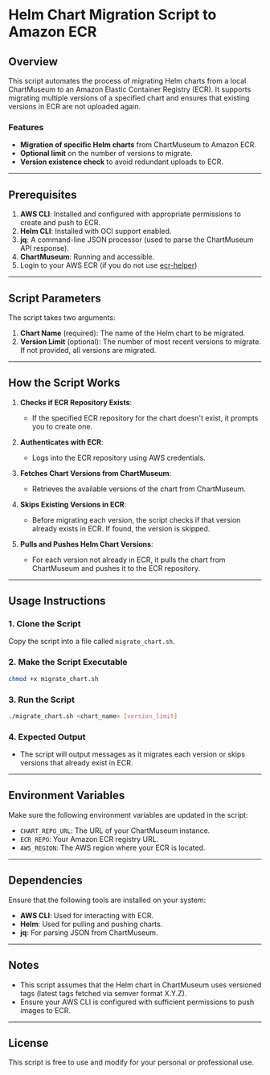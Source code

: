 # Helm Chart Migration Script to Amazon ECR

## Overview

This script automates the process of migrating Helm charts from a local ChartMuseum to an Amazon Elastic Container Registry (ECR). It supports migrating multiple versions of a specified chart and ensures that existing versions in ECR are not uploaded again.

### Features

- **Migration of specific Helm charts** from ChartMuseum to Amazon ECR.
- **Optional limit** on the number of versions to migrate.
- **Version existence check** to avoid redundant uploads to ECR.

---

## Prerequisites

1. **AWS CLI**: Installed and configured with appropriate permissions to create and push to ECR.
2. **Helm CLI**: Installed with OCI support enabled.
3. **jq**: A command-line JSON processor (used to parse the ChartMuseum API response).
4. **ChartMuseum**: Running and accessible.
5. Login to your AWS ECR (if you do not use [ecr-helper](https://github.com/awslabs/amazon-ecr-credential-helper))

---

## Script Parameters

The script takes two arguments:

1. **Chart Name** (required): The name of the Helm chart to be migrated.
2. **Version Limit** (optional): The number of most recent versions to migrate. If not provided, all versions are migrated.

---

## How the Script Works

1. **Checks if ECR Repository Exists**:
   - If the specified ECR repository for the chart doesn't exist, it prompts you to create one.

2. **Authenticates with ECR**:
   - Logs into the ECR repository using AWS credentials.

3. **Fetches Chart Versions from ChartMuseum**:
   - Retrieves the available versions of the chart from ChartMuseum.

4. **Skips Existing Versions in ECR**:
   - Before migrating each version, the script checks if that version already exists in ECR. If found, the version is skipped.

5. **Pulls and Pushes Helm Chart Versions**:
   - For each version not already in ECR, it pulls the chart from ChartMuseum and pushes it to the ECR repository.

---

## Usage Instructions

### 1. Clone the Script

Copy the script into a file called `migrate_chart.sh`.

### 2. Make the Script Executable

```bash
chmod +x migrate_chart.sh
```

### 3. Run the Script

```bash
./migrate_chart.sh <chart_name> [version_limit]
```

### 4. Expected Output

- The script will output messages as it migrates each version or skips versions that already exist in ECR.

---

## Environment Variables

Make sure the following environment variables are updated in the script:

- `CHART_REPO_URL`: The URL of your ChartMuseum instance.
- `ECR_REPO`: Your Amazon ECR registry URL.
- `AWS_REGION`: The AWS region where your ECR is located.

---

## Dependencies

Ensure that the following tools are installed on your system:

- **AWS CLI**: Used for interacting with ECR.
- **Helm**: Used for pulling and pushing charts.
- **jq**: For parsing JSON from ChartMuseum.

---

## Notes

- This script assumes that the Helm chart in ChartMuseum uses versioned tags (latest tags fetched via semver format X.Y.Z).
- Ensure your AWS CLI is configured with sufficient permissions to push images to ECR.

---

## License

This script is free to use and modify for your personal or professional use.
